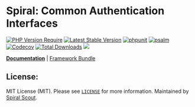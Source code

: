 # Spiral: Common Authentication Interfaces

[![PHP Version Require](https://poser.pugx.org/spiral/auth/require/php)](https://packagist.org/packages/spiral/auth)
[![Latest Stable Version](https://poser.pugx.org/spiral/auth/v/stable)](https://packagist.org/packages/spiral/auth)
[![phpunit](https://github.com/spiral/auth/actions/workflows/phpunit.yml/badge.svg)](https://github.com/spiral/auth/actions)
[![psalm](https://github.com/spiral/auth/actions/workflows/psalm.yml/badge.svg)](https://github.com/spiral/auth/actions)
[![Codecov](https://codecov.io/gh/spiral/auth/branch/master/graph/badge.svg)](https://codecov.io/gh/spiral/auth/)
[![Total Downloads](https://poser.pugx.org/spiral/auth/downloads)](https://packagist.org/packages/spiral/auth)
<a href="https://discord.gg/8bZsjYhVVk"><img src="https://img.shields.io/badge/discord-chat-magenta.svg"></a>

<b>[Documentation](https://spiral.dev/docs/security-authentication)</b> | [Framework Bundle](https://github.com/spiral/framework)

## License:

MIT License (MIT). Please see [`LICENSE`](./LICENSE) for more information. Maintained by [Spiral Scout](https://spiralscout.com).
